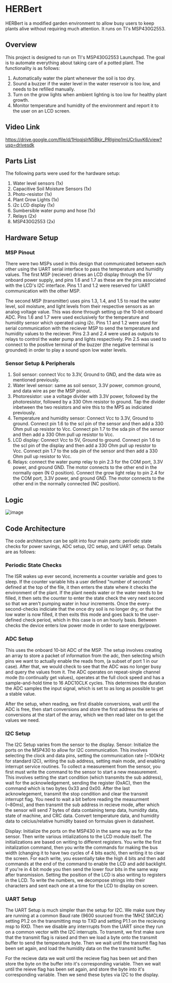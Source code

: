 # HERBert
HERBert is a modified garden environment to allow busy users to keep plants alive without requiring much attention. It runs on TI's MSP430G2553. 

## Overview
This project is designed to run on TI's MSP430G2553 Launchpad. The goal is to automate everything about taking care of a potted plant. The functionality is as follows:
  1. Automatically water the plant whenever the soil is too dry.
  2. Sound a buzzer if the water level in the water reservoir is too low, and needs to be refilled manually.
  3. Turn on the grow lights when ambient lighting is too low for healthy plant growth.
  4. Monitor temperature and humidity of the environment and report it to the user on an LCD screen.

## Video Link
https://drive.google.com/file/d/1HoqjslrN5Bkjr_PRIginp1mUCrIiuvK6/view?usp=drivesdk
## Parts List
The following parts were used for the hardware setup:
1. Water level sensors (1x)
2. Capacitive Soil Moisture Sensors (1x)
3. Photo-resistor (1x)
4. Plant Grow Lights (1x)
5. i2c LCD display (1x)
6. Sumbersible water pump and hose (1x)
7. Relays (2x)
8. MSP430G2553 (2x)

## Hardware Setup

### MSP Pinout
There were two MSPs used in this design that communicated between each other using the UART serial interface to pass the temperature and humidity values. 
The first MSP (reciever) drives an LCD display through the 5V onboard power supply, and pins 1.6 and 1.7 as these are the pins associated with the LCD's I2C interface.
Pins 1.1 and 1.2 were reserved for UART communication with the other MSP.

The second MSP (transmitter) uses pins 1.3, 1.4, and 1.5 to read the water level, soil moisture, and light levels from their respective sensors as an analog voltage value. This was done through setting up the 10-bit onboard ADC. Pins 1.6 and 1.7 were used exclusively for the temperature and humidity sensor which operated using i2c. Pins 1.1 and 1.2 were used for serial communication with the reciever MSP to send the temperature and humidity values to the reciever. Pins 2.3 and 2.4 were used as outputs to relays to control the water pump and lights respectively. Pin 2.5 was used to connect to the positive terminal of the buzzer (the negative terminal is grounded) in order to play a sound upon low water levels. 

### Sensor Setup & Peripherals
1. Soil sensor: connect Vcc to 3.3V, Ground to GND, and the data wire as mentioned previously.
2. Water level sensor: same as soil sensor, 3.3V power, common ground, and data wire as per the MSP pinout.
3. Photoresistor: use a voltage divider with 3.3V power, followed by the photoresistor, followed by a 330 Ohm resistor to ground. Tap the divider inbetween the two resistors and wire this to the MPS as indiciated previously.
4. Temperature and humidity sensor: Connect Vcc to 3.3V, Ground to ground. Connect pin 1.6 to the scl pin of the sensor and then add a 330 Ohm pull up resistor to Vcc. Connect pin 1.7 to the sda pin of the sensor and then add a 330 Ohm pull up resistor to Vcc. 
5. LCD display: Connect Vcc to 5V, Ground to ground. Connect pin 1.6 to the scl pin of the display and then add a 330 Ohm pull up resistor to Vcc. Connect pin 1.7 to the sda pin of the sensor and then add a 330 Ohm pull up resistor to Vcc. 
6. Relays: connect the water pump relay to pin 2.3 for the COM port, 3.3V power, and ground GND. The motor connects to the other end in the normally open (N O position). Connect the grow light relay to pin 2.4 for the COM port, 3.3V power, and ground GND. The motor connects to the other end in the normally connected (NC position).

## Logic
![image](https://github.com/pchar4/HERBert/assets/43528347/1956edae-2d9d-4435-aca7-d3e4b41ac486)



## Code Architecture

The code architecture can be split into four main parts: periodic state checks for power savings, ADC setup, I2C setup, and UART setup. Details are as follows:

### Periodic State Checks
The ISR wakes up ever second, increments a counter variable and goes to sleep. If the counter variable hits a user defined "number of seconds" defined at the top of the file, it then enters the state where it checks the environment of the plant. If the plant needs water or the water needs to be filled, it then sets the counter to enter the state check the very next second so that we aren't pumping water in hour increments. Once the every-second-checks indiciate that the once dry soil is no longer dry, or that the low water is now filled, it then exits this mode and goes back to the user-defined check period, which in this case is on an hourly basis. Between checks the device enters low power mode in order to save energy/power.

### ADC Setup
This uses the onboard 10-bit ADC of the MSP. The setup involves creating an array to store a packet of information from the adc, then selecting which pins we want to actually enable the reads from, (a subset of port 1 in our case). After that, we would check to see that the ADC was no longer busy and query the values from it. The ADC operates on repeat-single channel mode (to continually get values), operates at the full clock speed and has a sample-and-hold time to 16 ADC10CLK cycles. This determines the duration the ADC samples the input signal, which is set to as long as possible to get a stable value.

After the setup, when reading, we first disable conversions, wait until the ADC is free, then start conversions and store the first address the series of conversions at the start of the array, which we then read later on to get the values we need.

### I2C Setup
The I2C Setup varies from the sensor to the display. 
Sensor: Initialize the ports on the MSP430 to allow for I2C communication. This involves selecting the clock and data pins, setting the communication rate (~100kHz for standard I2C), writing the sub address, setting main mode, and enabling interrupt service routines. To collect a measurement from the sensor, you first must write the command to the sensor to start a new measurement. This involves setting the start condition (which transmits the sub address), wait for the acknowledgement, sending the register (0xAC), then the command which is two bytes 0x33 and 0x00. After the last acknowlegement, transmit the stop condition and clear the transmit interrupt flag. You need to wait a bit before reading the measurment (~80ms), and then transmit the sub address in recieve mode, after which the sensor will send 7 bytes of data containing temp data, humidity data, state of machine, and CRC data. Convert temperature data, and humidity data to celcius/relative humidity based on formulas given in datasheet. 

Display: Initialize the ports on the MSP430 in the same way as for the sensor. Then write various intializations to the LCD module itself. The initializations are based on writing to different registers. You write the first initalization command, then you write the commands for making the bus width (changing it to have two cycles of 4 bits each), then writing it to clear the screen. For each write, you essentially take the high 4 bits and then add commands at the end of the command to enable the LCD and add backlight. If you're in 4 bit mode you then send the lower four bits in the same way after transmission. Setting the position of the LCD is also writing to registers in the LCD. To write the numbers, we decompose strings into their characters and sent each one at a time for the LCD to display on screen.

### UART Setup
The UART Setup is much simpler than the setup for I2C. We make sure they are running at a common Baud rate (9600 sourced from the 1MHZ SMCLK) setting P1.2 on the transmitting msp to TXD and setting P1.1 on the recieving msp to RXD. Then we disable any interrrupts from the UART since they run on a common vector with the I2C interrupts. To transmit, we first make sure that the transmit flag is raised and then we load a byte onto the transmit buffer to send the temperature byte. Then we wait until the transmit flag has been set again, and load the humidity data on the the transmit buffer. 

For the recieve data we wait until the recieve flag has been set and then store the byte on the buffer into it's corresponding variable. Then we wait until the reieve flag has been set again, and store the byte into it's corresponding variable. Then we send these bytes via I2C to the display. 
